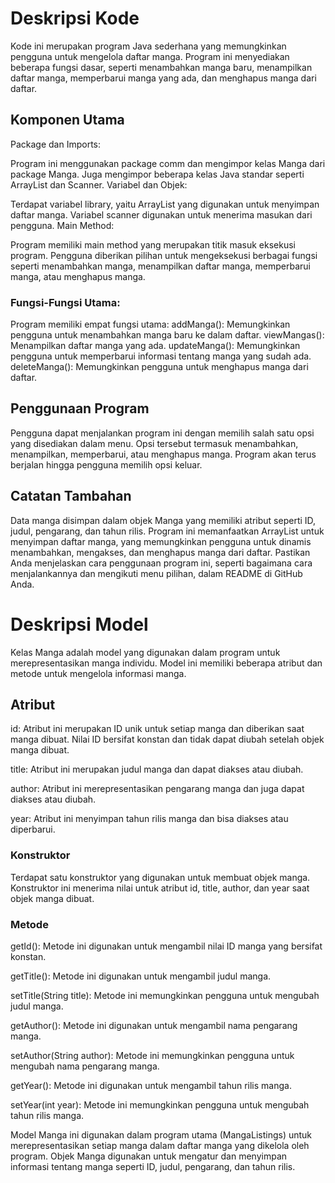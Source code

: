 # Deskripsi Kode
Kode ini merupakan program Java sederhana yang memungkinkan pengguna untuk mengelola daftar manga. Program ini menyediakan beberapa fungsi dasar, seperti menambahkan manga baru, menampilkan daftar manga, memperbarui manga yang ada, dan menghapus manga dari daftar.

## Komponen Utama
Package dan Imports:

Program ini menggunakan package comm dan mengimpor kelas Manga dari package Manga.
Juga mengimpor beberapa kelas Java standar seperti ArrayList dan Scanner.
Variabel dan Objek:

Terdapat variabel library, yaitu ArrayList yang digunakan untuk menyimpan daftar manga.
Variabel scanner digunakan untuk menerima masukan dari pengguna.
Main Method:

Program memiliki main method yang merupakan titik masuk eksekusi program.
Pengguna diberikan pilihan untuk mengeksekusi berbagai fungsi seperti menambahkan manga, menampilkan daftar manga, memperbarui manga, atau menghapus manga.
### Fungsi-Fungsi Utama:

Program memiliki empat fungsi utama:
addManga(): Memungkinkan pengguna untuk menambahkan manga baru ke dalam daftar.
viewMangas(): Menampilkan daftar manga yang ada.
updateManga(): Memungkinkan pengguna untuk memperbarui informasi tentang manga yang sudah ada.
deleteManga(): Memungkinkan pengguna untuk menghapus manga dari daftar.
## Penggunaan Program
Pengguna dapat menjalankan program ini dengan memilih salah satu opsi yang disediakan dalam menu. Opsi tersebut termasuk menambahkan, menampilkan, memperbarui, atau menghapus manga. Program akan terus berjalan hingga pengguna memilih opsi keluar.

## Catatan Tambahan
Data manga disimpan dalam objek Manga yang memiliki atribut seperti ID, judul, pengarang, dan tahun rilis.
Program ini memanfaatkan ArrayList untuk menyimpan daftar manga, yang memungkinkan pengguna untuk dinamis menambahkan, mengakses, dan menghapus manga dari daftar.
Pastikan Anda menjelaskan cara penggunaan program ini, seperti bagaimana cara menjalankannya dan mengikuti menu pilihan, dalam README di GitHub Anda.

# Deskripsi Model
Kelas Manga adalah model yang digunakan dalam program untuk merepresentasikan manga individu. Model ini memiliki beberapa atribut dan metode untuk mengelola informasi manga.

## Atribut
id: Atribut ini merupakan ID unik untuk setiap manga dan diberikan saat manga dibuat. Nilai ID bersifat konstan dan tidak dapat diubah setelah objek manga dibuat.

title: Atribut ini merupakan judul manga dan dapat diakses atau diubah.

author: Atribut ini merepresentasikan pengarang manga dan juga dapat diakses atau diubah.

year: Atribut ini menyimpan tahun rilis manga dan bisa diakses atau diperbarui.

### Konstruktor
Terdapat satu konstruktor yang digunakan untuk membuat objek manga. Konstruktor ini menerima nilai untuk atribut id, title, author, dan year saat objek manga dibuat.
### Metode
getId(): Metode ini digunakan untuk mengambil nilai ID manga yang bersifat konstan.

getTitle(): Metode ini digunakan untuk mengambil judul manga.

setTitle(String title): Metode ini memungkinkan pengguna untuk mengubah judul manga.

getAuthor(): Metode ini digunakan untuk mengambil nama pengarang manga.

setAuthor(String author): Metode ini memungkinkan pengguna untuk mengubah nama pengarang manga.

getYear(): Metode ini digunakan untuk mengambil tahun rilis manga.

setYear(int year): Metode ini memungkinkan pengguna untuk mengubah tahun rilis manga.

Model Manga ini digunakan dalam program utama (MangaListings) untuk merepresentasikan setiap manga dalam daftar manga yang dikelola oleh program. Objek Manga digunakan untuk mengatur dan menyimpan informasi tentang manga seperti ID, judul, pengarang, dan tahun rilis.
